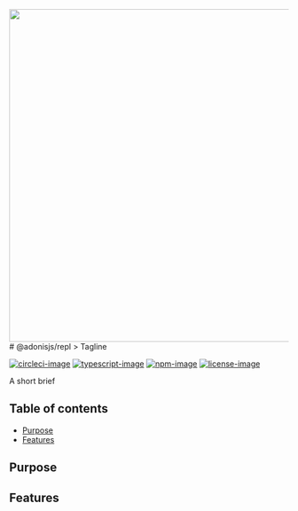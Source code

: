 <div align="center"><img src="https://res.cloudinary.com/adonisjs/image/upload/q_100/v1564392111/adonis-banner_o9lunk.png" width="600px"></div>
# @adonisjs/repl
> Tagline

[![circleci-image]][circleci-url] [![typescript-image]][typescript-url] [![npm-image]][npm-url] [![license-image]][license-url]

A short brief

<!-- START doctoc generated TOC please keep comment here to allow auto update -->
<!-- DON'T EDIT THIS SECTION, INSTEAD RE-RUN doctoc TO UPDATE -->
## Table of contents

- [Purpose](#purpose)
- [Features](#features)

<!-- END doctoc generated TOC please keep comment here to allow auto update -->

## Purpose

## Features

[circleci-image]: https://img.shields.io/circleci/project/github/adonisjs/repl/master.svg?style=for-the-badge&logo=circleci
[circleci-url]: https://circleci.com/gh/adonisjs/repl "circleci"

[typescript-image]: https://img.shields.io/badge/Typescript-294E80.svg?style=for-the-badge&logo=typescript
[typescript-url]:  "typescript"

[npm-image]: https://img.shields.io/npm/v/@adonisjs/repl.svg?style=for-the-badge&logo=npm
[npm-url]: https://npmjs.org/package/@adonisjs/repl "npm"

[license-image]: https://img.shields.io/npm/l/@adonisjs/repl?color=blueviolet&style=for-the-badge
[license-url]: LICENSE.md "license"
